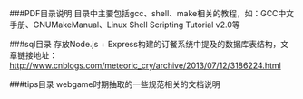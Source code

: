 
###PDF目录说明
目录中主要包括gcc、shell、make相关的教程，如：GCC中文手册、GNUMakeManual、Linux Shell Scripting Tutorial v2.0等

###sql目录
存放Node.js + Express构建的订餐系统中提及的数据库表结构，文章链接地址：http://www.cnblogs.com/meteoric_cry/archive/2013/07/12/3186224.html

###tips目录
webgame时期抽取的一些规范相关的文档说明


